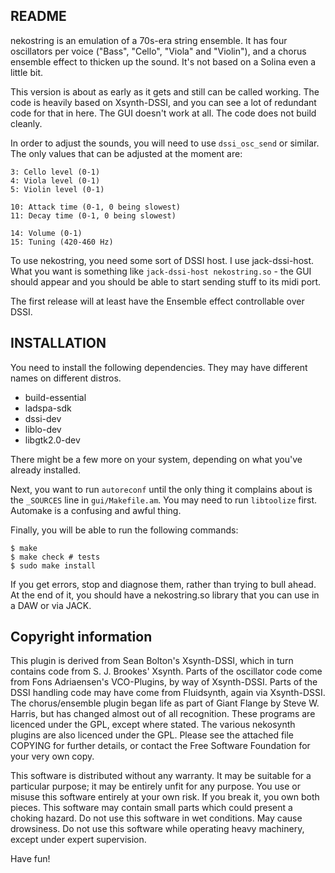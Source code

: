README
------

nekostring is an emulation of a 70s-era string ensemble.  It has four
oscillators per voice ("Bass", "Cello", "Viola" and "Violin"), and a chorus
ensemble effect to thicken up the sound.  It's not based on a Solina even a little bit.

This version is about as early as it gets and still can be called working.
The code is heavily based on Xsynth-DSSI, and you can see a lot of redundant
code for that in here.  The GUI doesn't work at all.  The code does not build
cleanly.

In order to adjust the sounds, you will need to use `dssi_osc_send` or similar.
The only values that can be adjusted at the moment are:

    3: Cello level (0-1)
    4: Viola level (0-1)
    5: Violin level (0-1)

    10: Attack time (0-1, 0 being slowest)
    11: Decay time (0-1, 0 being slowest)

    14: Volume (0-1)
    15: Tuning (420-460 Hz)

To use nekostring, you need some sort of DSSI host. I use jack-dssi-host. What you want is something like `jack-dssi-host nekostring.so` - the GUI should appear and you should be able to start sending stuff to its midi port.

The first release will at least have the Ensemble effect controllable over DSSI.

INSTALLATION
------------

You need to install the following dependencies. They may have different names on different distros.

 * build-essential
 * ladspa-sdk
 * dssi-dev
 * liblo-dev
 * libgtk2.0-dev

There might be a few more on your system, depending on what you've already installed.

Next, you want to run `autoreconf` until the only thing it complains about is the `_SOURCES` line in `gui/Makefile.am`. You may need to run `libtoolize` first. Automake is a confusing and awful thing.

Finally, you will be able to run the following commands:

    $ make
    $ make check # tests
    $ sudo make install

If you get errors, stop and diagnose them, rather than trying to bull ahead. At the end of it, you should have a nekostring.so library that you can use in a DAW or via JACK.

Copyright information 
---------------------

This plugin is derived from Sean Bolton's Xsynth-DSSI, which in turn contains
code from S. J. Brookes' Xsynth.  Parts of the oscillator code come from Fons
Adriaensen's VCO-Plugins, by way of Xsynth-DSSI.  Parts of the DSSI handling
code may have come from Fluidsynth, again via Xsynth-DSSI.  The chorus/ensemble
plugin began life as part of Giant Flange by Steve W. Harris, but has changed
almost out of all recognition.  These programs are licenced under the GPL,
except where stated.  The various nekosynth plugins are also licenced under the
GPL.  Please see the attached file COPYING for further details, or contact the
Free Software Foundation for your very own copy.

This software is distributed without any warranty.  It may be suitable for a particular purpose; it may be entirely unfit for any purpose.  You use or misuse this software entirely at your own risk.  If you break it, you own both pieces.  This software may contain small parts which could present a choking hazard.  Do not use this software in wet conditions.  May cause drowsiness.  Do not use this software while operating heavy machinery, except under expert supervision.

Have fun!
